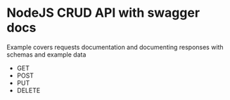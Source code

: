 # NodeJS CRUD API with swagger docs

Example covers requests documentation and documenting responses with schemas and example data

- GET
- POST
- PUT
- DELETE
